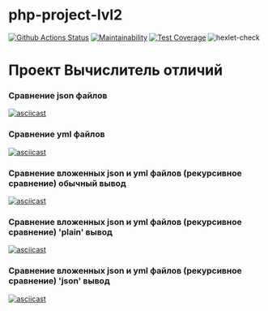 # php-project-lvl2
[![Github Actions Status](https://github.com/hexlet-boilerplates/php-package/workflows/PHP%20CI/badge.svg)](https://github.com/Drumsid/php-project-lvl2/actions)
[![Maintainability](https://api.codeclimate.com/v1/badges/e29801dd2f96c3b5e5c6/maintainability)](https://codeclimate.com/github/Drumsid/php-project-lvl2/maintainability)
[![Test Coverage](https://api.codeclimate.com/v1/badges/e29801dd2f96c3b5e5c6/test_coverage)](https://codeclimate.com/github/Drumsid/php-project-lvl2/test_coverage)
![hexlet-check](https://github.com/Drumsid/php-project-lvl2/workflows/hexlet-check/badge.svg?)
# Проект Вычислитель отличий

### Сравнение json файлов

[![asciicast](https://asciinema.org/a/eoqqpcfWpSkoG7CqDMiz2H5pI.svg)](https://asciinema.org/a/eoqqpcfWpSkoG7CqDMiz2H5pI)

### Сравнение yml файлов

[![asciicast](https://asciinema.org/a/UUUy9IuKJjNLAyQNLGtplprNH.svg)](https://asciinema.org/a/UUUy9IuKJjNLAyQNLGtplprNH)

### Сравнение вложенных json и yml файлов (рекурсивное сравнение) обычный вывод

[![asciicast](https://asciinema.org/a/DCuxezsTgYXGGcfC8Blw12gNN.svg)](https://asciinema.org/a/DCuxezsTgYXGGcfC8Blw12gNN)

### Сравнение вложенных json и yml файлов (рекурсивное сравнение) 'plain' вывод

[![asciicast](https://asciinema.org/a/EcOGujN7pdnbHg1qN2UmgOg0X.svg)](https://asciinema.org/a/EcOGujN7pdnbHg1qN2UmgOg0X)

### Сравнение вложенных json и yml файлов (рекурсивное сравнение) 'json' вывод

[![asciicast](https://asciinema.org/a/boIKw1li2FTDPjb3ZC9oSV5cR.svg)](https://asciinema.org/a/boIKw1li2FTDPjb3ZC9oSV5cR)
